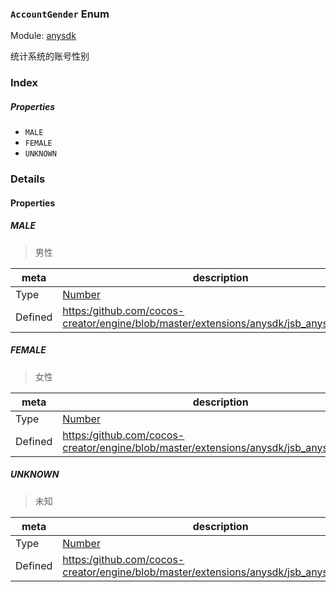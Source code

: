### `AccountGender` Enum



Module: [anysdk](../modules/anysdk.md)




统计系统的账号性别

### Index

##### Properties

  - `MALE`
  - `FEMALE`
  - `UNKNOWN`

### Details

#### Properties


##### MALE

> 男性

| meta | description |
|------|-------------|
| Type | <a href="https://developer.mozilla.org/en/JavaScript/Reference/Global_Objects/Number" class="crosslink external" target="_blank">Number</a> |
| Defined | [https:/github.com/cocos-creator/engine/blob/master/extensions/anysdk/jsb_anysdk.js:2242](https:/github.com/cocos-creator/engine/blob/master/extensions/anysdk/jsb_anysdk.js#L2242) |



##### FEMALE

> 女性

| meta | description |
|------|-------------|
| Type | <a href="https://developer.mozilla.org/en/JavaScript/Reference/Global_Objects/Number" class="crosslink external" target="_blank">Number</a> |
| Defined | [https:/github.com/cocos-creator/engine/blob/master/extensions/anysdk/jsb_anysdk.js:2248](https:/github.com/cocos-creator/engine/blob/master/extensions/anysdk/jsb_anysdk.js#L2248) |



##### UNKNOWN

> 未知

| meta | description |
|------|-------------|
| Type | <a href="https://developer.mozilla.org/en/JavaScript/Reference/Global_Objects/Number" class="crosslink external" target="_blank">Number</a> |
| Defined | [https:/github.com/cocos-creator/engine/blob/master/extensions/anysdk/jsb_anysdk.js:2255](https:/github.com/cocos-creator/engine/blob/master/extensions/anysdk/jsb_anysdk.js#L2255) |


